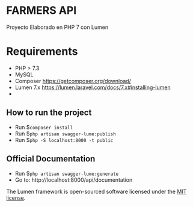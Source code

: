 # FARMERS API

Proyecto Elaborado en PHP 7 con Lumen


# Requirements

* PHP > 7.3
* MySQL
* Composer https://getcomposer.org/download/
* Lumen 7.x https://lumen.laravel.com/docs/7.x#installing-lumen
*

## How to run the project
* Run $`composer install`
* Run $`php artisan swagger-lume:publish`
* Run $`php -S localhost:8000 -t public`

## Official Documentation

* Run $`php artisan swagger-lume:generate`
* Go to: http://localhost:8000/api/documentation



The Lumen framework is open-sourced software licensed under the [MIT license](https://opensource.org/licenses/MIT).
